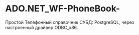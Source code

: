 # ADO.NET_WF-PhoneBook-
Простой Телефонный справочник
СУБД: PostgreSQL, через настроенный драйвер ODBC_x86.
